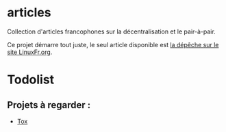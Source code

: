 articles
========
Collection d'articles francophones sur la décentralisation et le pair-à-pair.

Ce projet démarre tout juste, le seul article disponible est [la dépêche sur le site LinuxFr.org](https://linuxfr.org/news/p2p-hacker-fr-premier-etat-de-l-art-sur-la-decentralisation).


# Todolist

## Projets à regarder :

* [Tox](http://tox.im/)
